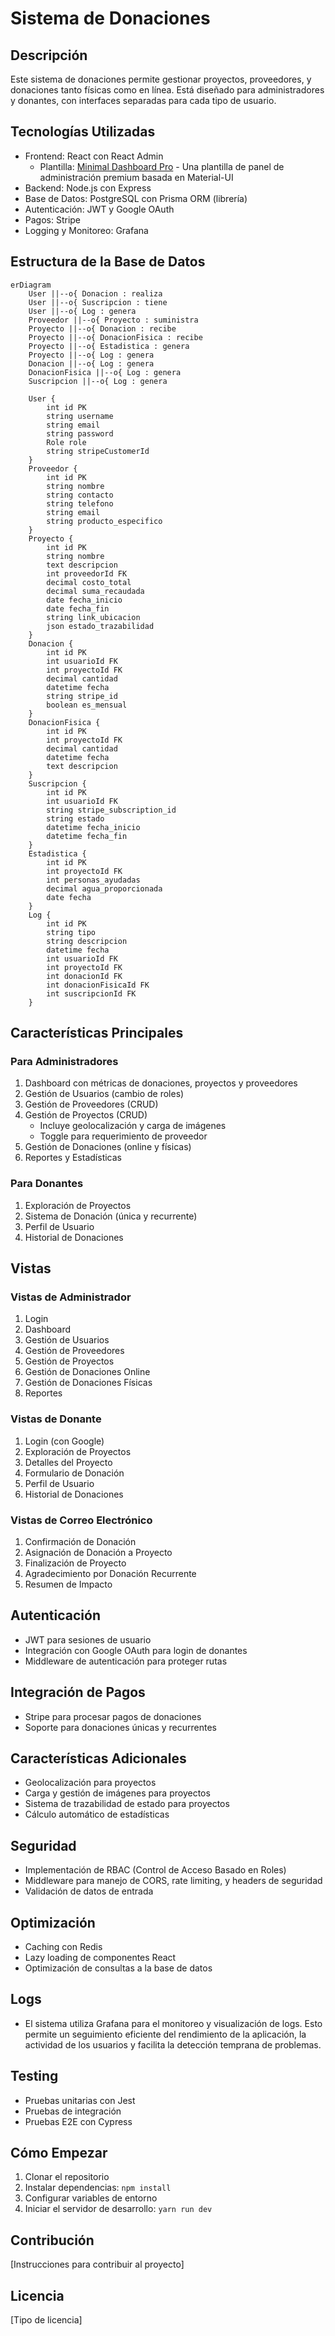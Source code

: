 # Sistema de Donaciones

## Descripción

Este sistema de donaciones permite gestionar proyectos, proveedores, y donaciones tanto físicas como en línea. Está diseñado para administradores y donantes, con interfaces separadas para cada tipo de usuario.

## Tecnologías Utilizadas

- Frontend: React con React Admin
  - Plantilla: [Minimal Dashboard Pro](https://mui.com/store/items/minimal-dashboard/) - Una plantilla de panel de administración premium basada en Material-UI
- Backend: Node.js con Express
- Base de Datos: PostgreSQL con Prisma ORM (librería)
- Autenticación: JWT y Google OAuth
- Pagos: Stripe
- Logging y Monitoreo: Grafana

## Estructura de la Base de Datos

```mermaid
erDiagram
    User ||--o{ Donacion : realiza
    User ||--o{ Suscripcion : tiene
    User ||--o{ Log : genera
    Proveedor ||--o{ Proyecto : suministra
    Proyecto ||--o{ Donacion : recibe
    Proyecto ||--o{ DonacionFisica : recibe
    Proyecto ||--o{ Estadistica : genera
    Proyecto ||--o{ Log : genera
    Donacion ||--o{ Log : genera
    DonacionFisica ||--o{ Log : genera
    Suscripcion ||--o{ Log : genera

    User {
        int id PK
        string username
        string email
        string password
        Role role
        string stripeCustomerId
    }
    Proveedor {
        int id PK
        string nombre
        string contacto
        string telefono
        string email
        string producto_especifico
    }
    Proyecto {
        int id PK
        string nombre
        text descripcion
        int proveedorId FK
        decimal costo_total
        decimal suma_recaudada
        date fecha_inicio
        date fecha_fin
        string link_ubicacion
        json estado_trazabilidad
    }
    Donacion {
        int id PK
        int usuarioId FK
        int proyectoId FK
        decimal cantidad
        datetime fecha
        string stripe_id
        boolean es_mensual
    }
    DonacionFisica {
        int id PK
        int proyectoId FK
        decimal cantidad
        datetime fecha
        text descripcion
    }
    Suscripcion {
        int id PK
        int usuarioId FK
        string stripe_subscription_id
        string estado
        datetime fecha_inicio
        datetime fecha_fin
    }
    Estadistica {
        int id PK
        int proyectoId FK
        int personas_ayudadas
        decimal agua_proporcionada
        date fecha
    }
    Log {
        int id PK
        string tipo
        string descripcion
        datetime fecha
        int usuarioId FK
        int proyectoId FK
        int donacionId FK
        int donacionFisicaId FK
        int suscripcionId FK
    }
```

## Características Principales

### Para Administradores

1. Dashboard con métricas de donaciones, proyectos y proveedores
2. Gestión de Usuarios (cambio de roles)
3. Gestión de Proveedores (CRUD)
4. Gestión de Proyectos (CRUD)
   - Incluye geolocalización y carga de imágenes
   - Toggle para requerimiento de proveedor
5. Gestión de Donaciones (online y físicas)
6. Reportes y Estadísticas

### Para Donantes

1. Exploración de Proyectos
2. Sistema de Donación (única y recurrente)
3. Perfil de Usuario
4. Historial de Donaciones

## Vistas

### Vistas de Administrador

1. Login
2. Dashboard
3. Gestión de Usuarios
4. Gestión de Proveedores
5. Gestión de Proyectos
6. Gestión de Donaciones Online
7. Gestión de Donaciones Físicas
8. Reportes

### Vistas de Donante

1. Login (con Google)
2. Exploración de Proyectos
3. Detalles del Proyecto
4. Formulario de Donación
5. Perfil de Usuario
6. Historial de Donaciones

### Vistas de Correo Electrónico

1. Confirmación de Donación
2. Asignación de Donación a Proyecto
3. Finalización de Proyecto
4. Agradecimiento por Donación Recurrente
5. Resumen de Impacto

## Autenticación

- JWT para sesiones de usuario
- Integración con Google OAuth para login de donantes
- Middleware de autenticación para proteger rutas

## Integración de Pagos

- Stripe para procesar pagos de donaciones
- Soporte para donaciones únicas y recurrentes

## Características Adicionales

- Geolocalización para proyectos
- Carga y gestión de imágenes para proyectos
- Sistema de trazabilidad de estado para proyectos
- Cálculo automático de estadísticas

## Seguridad

- Implementación de RBAC (Control de Acceso Basado en Roles)
- Middleware para manejo de CORS, rate limiting, y headers de seguridad
- Validación de datos de entrada

## Optimización

- Caching con Redis
- Lazy loading de componentes React
- Optimización de consultas a la base de datos

## Logs

- El sistema utiliza Grafana para el monitoreo y visualización de logs. Esto permite un seguimiento eficiente del rendimiento de la aplicación, la actividad de los usuarios y facilita la detección temprana de problemas.

## Testing

- Pruebas unitarias con Jest
- Pruebas de integración
- Pruebas E2E con Cypress

## Cómo Empezar

1. Clonar el repositorio
2. Instalar dependencias: `npm install`
3. Configurar variables de entorno
4. Iniciar el servidor de desarrollo: `yarn run dev`

## Contribución

[Instrucciones para contribuir al proyecto]

## Licencia

[Tipo de licencia]
